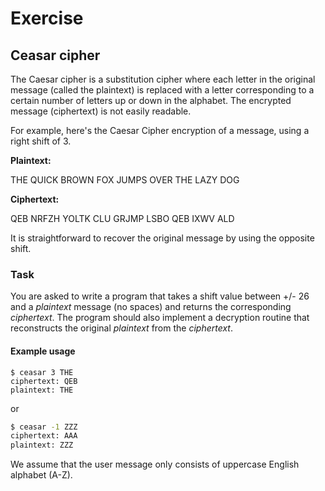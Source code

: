 # Exercise

## Ceasar cipher

The Caesar cipher is a substitution cipher where each letter in the original message (called the plaintext) is replaced with a letter corresponding to a certain number of letters up or down in the alphabet.  The encrypted message (ciphertext) is not easily readable.

For example, here's the Caesar Cipher encryption of a message, using a right shift of 3.

__Plaintext:__  

THE QUICK BROWN FOX JUMPS OVER THE LAZY DOG

__Ciphertext:__ 

QEB NRFZH YOLTK CLU GRJMP LSBO QEB IXWV ALD

It is straightforward to recover the original message by using the opposite shift.

### Task 

You are asked to write a program that takes a shift value between +/- 26 and a _plaintext_ message (no spaces) and returns the corresponding _ciphertext_.  The program should also implement a decryption routine that reconstructs the original _plaintext_ from the _ciphertext_.

#### Example usage

~~~shell
$ ceasar 3 THE
ciphertext: QEB
plaintext: THE
~~~ 

or

~~~bash
$ ceasar -1 ZZZ
ciphertext: AAA
plaintext: ZZZ
~~~ 

We assume that the user message only consists of uppercase English alphabet (A-Z).

